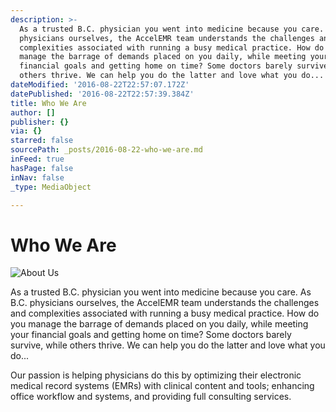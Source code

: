 ```yaml
---
description: >-
  As a trusted B.C. physician you went into medicine because you care. As B.C.
  physicians ourselves, the AccelEMR team understands the challenges and
  complexities associated with running a busy medical practice. How do you
  manage the barrage of demands placed on you daily, while meeting your
  financial goals and getting home on time? Some doctors barely survive, while
  others thrive. We can help you do the latter and love what you do...
dateModified: '2016-08-22T22:57:07.172Z'
datePublished: '2016-08-22T22:57:39.384Z'
title: Who We Are
author: []
publisher: {}
via: {}
starred: false
sourcePath: _posts/2016-08-22-who-we-are.md
inFeed: true
hasPage: false
inNav: false
_type: MediaObject

---
```

# Who We Are
![About Us](https://the-grid-user-content.s3-us-west-2.amazonaws.com/e844910d-036d-4a1b-8524-fa35490f7582.jpg)

As a trusted B.C. physician you went into medicine because you care. As B.C. physicians ourselves, the AccelEMR team understands the challenges and complexities associated with running a busy medical practice. How do you manage the barrage of demands placed on you daily, while meeting your financial goals and getting home on time? Some doctors barely survive, while others thrive. We can help you do the latter and love what you do...

Our passion is helping physicians do this by optimizing their electronic medical record systems (EMRs) with clinical content and tools; enhancing office workflow and systems, and providing full consulting services.